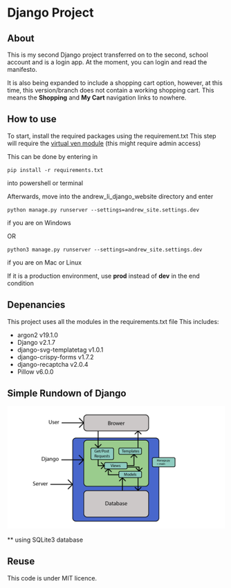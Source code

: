 # Django Project

## About
This is my second Django project transferred on to the second, school account and is a login app.
At the moment, you can login and read the manifesto.

It is also being expanded to include a shopping cart option,
however, at this time, this version/branch does not contain a working shopping cart.
This means the **Shopping** and **My Cart** navigation links to nowhere.

## How to use
To start, install the required packages using the requirement.txt
This step will require the [virtual ven module](https://docs.python.org/3/library/venv.html) (this might require admin access)

This can be done by entering in

    pip install -r requirements.txt
into powershell or terminal

Afterwards, move into the andrew_li_django_website directory and enter

    python manage.py runserver --settings=andrew_site.settings.dev
if you are on Windows

OR

    python3 manage.py runserver --settings=andrew_site.settings.dev
if you are on Mac or Linux


If it is a production environment, use **prod** instead of **dev** in the end condition

## Depenancies

This project uses all the modules in the requirements.txt file
This includes:
 * argon2 v19.1.0
 * Django v2.1.7
 * django-svg-templatetag v1.0.1
 * django-crispy-forms v1.7.2
 * django-recaptcha v2.0.4
 * Pillow v6.0.0

## Simple Rundown of Django

![flowchart](pictures/flowchart.png)

 ** using SQLite3 database

## Reuse
This code is under MIT licence.
